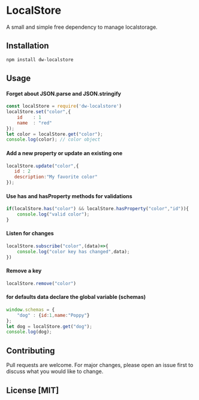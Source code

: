 # LocalStore
A small and simple free dependency to manage localstorage.
## Installation
```bash
npm install dw-localstore
```

## Usage
#### Forget about JSON.parse and JSON.stringify
```javascript
const localStore = require('dw-localstore')
localStore.set("color",{
    id    : 1
    name  : "red" 
});
let color = localStore.get("color"); 
console.log(color); // color object
```
#### Add a new property or update an existing one
```javascript
localStore.update("color",{
   id : 2
   description:"My favorite color"
});
```
#### Use has and hasProperty methods for validations
```javascript
if(localStore.has("color") && localStore.hasProperty("color","id")){
    console.log("valid color");
}
```
#### Listen for changes
```javascript
localStore.subscribe("color",(data)=>{
    console.log("color key has changed",data);
})
```

#### Remove a key
```javascript
localStore.remove("color")
```
#### for defaults data declare the global variable (schemas)
```javascript
window.schemas = {
    "dog" : {id:1,name:"Poppy"}
};
let dog = localStore.get("dog");
console.log(dog);
```
## Contributing
Pull requests are welcome. For major changes, please open an issue first to discuss what you would like to change.

## License [MIT]
